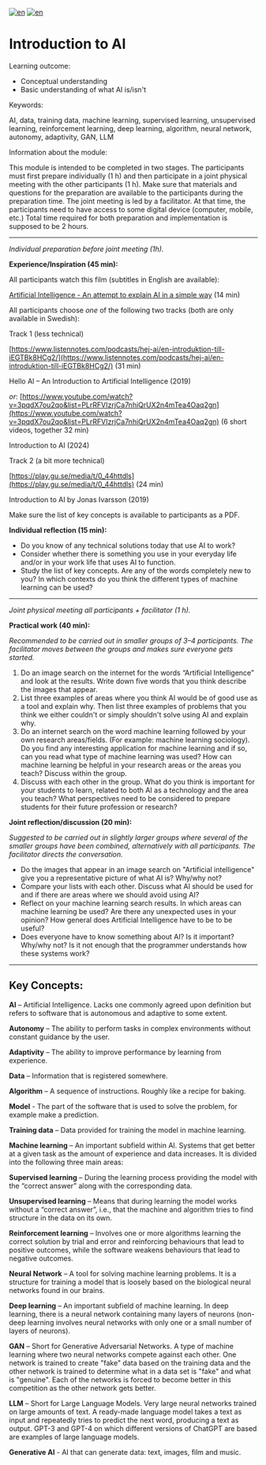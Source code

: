 [![en](https://img.shields.io/badge/lang-sv-yellow.svg)](https://github.com/wasp-ed/moduler/blob/main/modul1.md)
[![en](https://img.shields.io/badge/lang-en-red.svg)](https://github.com/wasp-ed/moduler/blob/main/modul1.en.md)
# Introduction to AI


Learning outcome:

-   Conceptual understanding
-   Basic understanding of what AI is/isn't

Keywords:

AI, data, training data, machine learning, supervised learning, unsupervised learning, reinforcement learning, deep learning, algorithm, neural network, autonomy, adaptivity, GAN, LLM

Information about the module:

This module is intended to be completed in two stages. The participants must first prepare individually (1 h) and then participate in a joint physical meeting with the other participants (1 h). Make sure that materials and questions for the preparation are available to the participants during the preparation time. The joint meeting is led by a facilitator. At that time, the participants need to have access to some digital device (computer, mobile, etc.) Total time required for both preparation and implementation is supposed to be 2 hours.

----------

_Individual preparation before joint meeting (1h)._

**Experience/Inspiration (45 min):**

All participants watch this film (subtitles in English are available):

[Artificial Intelligence - An attempt to explain AI in a simple way](https://api.kaltura.nordu.net/p/315/sp/31500/embedIframeJs/uiconf_id/23450066/partner_id/315?iframeembed=true&playerId=kaltura_player&entry_id=0_s5gaq3u2&flashvars%5BstreamerType%5D=auto&flashvars%5BlocalizationCode%5D=en&flashvars%5BleadWithHTML5%5D=true&flashvars%5BsideBarContainer.plugin%5D=true&flashvars%5BsideBarContainer.position%5D=left&flashvars%5BsideBarContainer.clickToClose%5D=true&flashvars%5Bchapters.plugin%5D=true&flashvars%5Bchapters.layout%5D=vertical&flashvars%5Bchapters.thumbnailRotator%5D=false&flashvars%5BstreamSelector.plugin%5D=true&flashvars%5BEmbedPlayer.SpinnerTarget%5D=videoHolder&flashvars%5BdualScreen.plugin%5D=true&flashvars%5Bhotspots.plugin%5D=1&flashvars%5BKaltura.addCrossoriginToIframe%5D=true&&wid=0_zzcork45)  (14 min)

All participants choose  _one_  of the following two tracks (both are only available in Swedish):

Track 1 (less technical)

[https://www.listennotes.com/podcasts/hej-ai/en-introduktion-till-iEGTBk8HCg2/](https://www.listennotes.com/podcasts/hej-ai/en-introduktion-till-iEGTBk8HCg2/)  (31 min)

Hello AI – An Introduction to Artificial Intelligence (2019)

_or_:
[https://www.youtube.com/watch?v=3pqdX7ou2qo&list=PLrRFVIzrjCa7nhiQrUX2n4mTea4Oaq2gn](https://www.youtube.com/watch?v=3pqdX7ou2qo&list=PLrRFVIzrjCa7nhiQrUX2n4mTea4Oaq2gn) (6 short videos, together 32 min)

Introduction to AI (2024)

Track 2 (a bit more technical)

[https://play.gu.se/media/t/0_44httdls](https://play.gu.se/media/t/0_44httdls)  (24 min)

Introduction to AI by Jonas Ivarsson (2019)

Make sure the list of key concepts is available to participants as a PDF.

**Individual reflection (15 min):**

-   Do you know of any technical solutions today that use AI to work?
-   Consider whether there is something you use in your everyday life and/or in your work life that uses AI to function.
-   Study the list of key concepts. Are any of the words completely new to you? In which contexts do you think the different types of machine learning can be used?

----------

_Joint physical meeting all participants + facilitator (1 h)._

**Practical work (40 min):**

_Recommended to be carried out in smaller groups of 3–4 participants. The facilitator moves between the groups and makes sure everyone gets started._

1. Do an image search on the internet for the words “Artificial Intelligence” and look at the results. Write down five words that you think describe the images that appear.
2. List three examples of areas where you think AI would be of good use as a tool and explain why. Then list three examples of problems that you think we either couldn't or simply shouldn't solve using AI and explain why.
3. Do an internet search on the word machine learning followed by your own research areas/fields. (For example: machine learning sociology). Do you find any interesting application for machine learning and if so, can you read what type of machine learning was used? How can machine learning be helpful in your research areas or the areas you teach? Discuss within the group.
4. Discuss with each other in the group. What do you think is important for your students to learn, related to both AI as a technology and the area you teach? What perspectives need to be considered to prepare students for their future profession or research?


**Joint reflection/discussion (20 min):**

_Suggested to be carried out in slightly larger groups where several of the smaller groups have been combined, alternatively with all participants. The facilitator directs the conversation._

-   Do the images that appear in an image search on "Artificial intelligence" give you a representative picture of what AI is? Why/why not?
-   Compare your lists with each other. Discuss what AI should be used for and if there are areas where we should avoid using AI?
-   Reflect on your machine learning search results. In which areas can machine learning be used? Are there any unexpected uses in your opinion? How general does Artificial Intelligence have to be to be useful?
-   Does everyone have to know something about AI? Is it important? Why/why not? Is it not enough that the programmer understands how these systems work?

----------

## Key Concepts:

**AI**  – Artificial Intelligence. Lacks one commonly agreed upon definition but refers to software that is autonomous and adaptive to some extent.

**Autonomy**  – The ability to perform tasks in complex environments without constant guidance by the user.

**Adaptivity**  – The ability to improve performance by learning from experience.

**Data**  – Information that is registered somewhere.

**Algorithm**  – A sequence of instructions. Roughly like a recipe for baking.

**Model** - The part of the software that is used to solve the problem, for example make a prediction.

**Training data**  – Data provided for training the model in machine learning.

**Machine learning**  – An important subfield within AI. Systems that get better at a given task as the amount of experience and data increases. It is divided into the following three main areas:

**Supervised learning**  – During the learning process providing the model with the “correct answer” along with the corresponding data.

**Unsupervised learning**  – Means that during learning the model works without a “correct answer”, i.e., that the machine and algorithm tries to find structure in the data on its own.

**Reinforcement learning**  – Involves one or more algorithms learning the correct solution by trial and error and reinforcing behaviours that lead to positive outcomes, while the software weakens behaviours that lead to negative outcomes.

**Neural Network**  – A tool for solving machine learning problems. It is a structure for training a model that is loosely based on the biological neural networks found in our brains.

**Deep learning**  – An important subfield of machine learning. In deep learning, there is a neural network containing many layers of neurons (non-deep learning involves neural networks with only one or a small number of layers of neurons).

**GAN**  – Short for Generative Adversarial Networks. A type of machine learning where two neural networks compete against each other. One network is trained to create "fake" data based on the training data and the other network is trained to determine what in a data set is "fake" and what is "genuine". Each of the networks is forced to become better in this competition as the other network gets better.

**LLM**  – Short for Large Language Models. Very large neural networks trained on large amounts of text. A ready-made language model takes a text as input and repeatedly tries to predict the next word, producing a text as output. GPT-3 and GPT-4 on which different versions of ChatGPT are based are examples of large language models.

**Generative AI**  - AI that can generate data: text, images, film and music.
